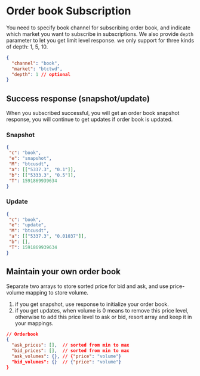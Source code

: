 # Order book Subscription

You need to specify book channel for subscribing order book, and indicate which market you want to subscribe in subscriptions. We also provide `depth` parameter to let you get limit level response. we only support for three kinds of depth: 1, 5, 10.

```json
{
  "channel": "book",
  "market": "btctwd",
  "depth": 1 // optional
}
```

## Success response (snapshot/update)
When you subscribed successful, you will get an order book snapshot response, you will continue to get updates if order book is updated.

### Snapshot
```json
{
 "c": "book",
 "e": "snapshot",
 "M": "btcusdt",
 "a": [["5337.3", "0.1"]],
 "b": [["5333.3", "0.5"]],
 "T": 1591869939634
}
```

### Update
```json
{
 "c": "book",
 "e": "update",
 "M": "btcusdt",
 "a": [["5337.3", "0.01037"]],
 "b": [],
 "T": 1591869939634
}
```

## Maintain your own order book

Separate two arrays to store sorted price for bid and ask, and use price-volume mapping to store volume.

1. if you get snapshot, use response to initialize your order book.
2. if you get updates, when volume is 0 means to remove this price level, otherwise to add this price level to ask or bid, resort array and keep it in your mappings.

```json
// Orderbook
{
  "ask_prices": [],  // sorted from min to max
  "bid_prices": [],  // sorted from min to max
  "ask_volumes": {}, // {"price": "volume"}
  "bid_volumes": {}  // {"price": "volume"}
}
```
